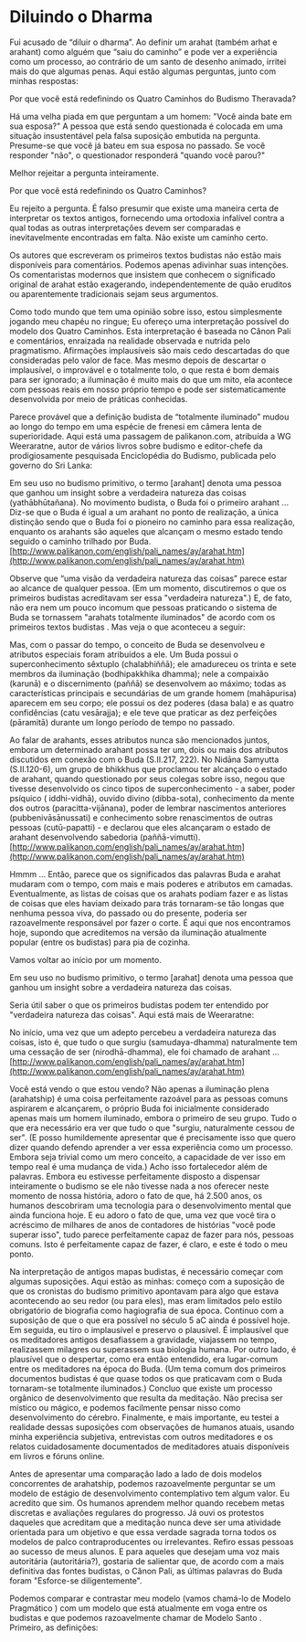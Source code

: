 # Diluindo o Dharma

Fui acusado de “diluir o dharma”. Ao definir um arahat (também arhat e arahant) como alguém que “saiu do caminho” e pode ver a experiência como um processo, ao contrário de um santo de desenho animado, irritei mais do que algumas penas. Aqui estão algumas perguntas, junto com minhas respostas:

Por que você está redefinindo os Quatro Caminhos do Budismo Theravada?

Há uma velha piada em que perguntam a um homem: "Você ainda bate em sua esposa?" A pessoa que está sendo questionada é colocada em uma situação insustentável pela falsa suposição embutida na pergunta. Presume-se que você já bateu em sua esposa no passado. Se você responder "não", o questionador responderá "quando você parou?"

Melhor rejeitar a pergunta inteiramente.

Por que você está redefinindo os Quatro Caminhos?

Eu rejeito a pergunta. É falso presumir que existe uma maneira certa de interpretar os textos antigos, fornecendo uma ortodoxia infalível contra a qual todas as outras interpretações devem ser comparadas e inevitavelmente encontradas em falta. Não existe um caminho certo.

Os autores que escreveram os primeiros textos budistas não estão mais disponíveis para comentários. Podemos apenas adivinhar suas intenções. Os comentaristas modernos que insistem que conhecem o significado original de arahat estão exagerando, independentemente de quão eruditos ou aparentemente tradicionais sejam seus argumentos.

Como todo mundo que tem uma opinião sobre isso, estou simplesmente jogando meu chapéu no ringue; Eu ofereço uma interpretação possível do modelo dos Quatro Caminhos. Esta interpretação é baseada no Cânon Pali e comentários, enraizada na realidade observada e nutrida pelo pragmatismo. Afirmações implausíveis são mais cedo descartadas do que consideradas pelo valor de face. Mas mesmo depois de descartar o implausível, o improvável e o totalmente tolo, o que resta é bom demais para ser ignorado; a iluminação é muito mais do que um mito, ela acontece com pessoas reais em nosso próprio tempo e pode ser sistematicamente desenvolvida por meio de práticas conhecidas.

Parece provável que a definição budista de “totalmente iluminado” mudou ao longo do tempo em uma espécie de frenesi em câmera lenta de superioridade. Aqui está uma passagem de palikanon.com, atribuída a WG Weeraratne, autor de vários livros sobre budismo e editor-chefe da prodigiosamente pesquisada Enciclopédia do Budismo, publicada pelo governo do Sri Lanka:

Em seu uso no budismo primitivo, o termo [arahant] denota uma pessoa que ganhou um insight sobre a verdadeira natureza das coisas (yathābhūtañana). No movimento budista, o Buda foi o primeiro arahant ... Diz-se que o Buda é igual a um arahant no ponto de realização, a única distinção sendo que o Buda foi o pioneiro no caminho para essa realização, enquanto os arahants são aqueles que alcançam o mesmo estado tendo seguido o caminho trilhado por Buda. [http://www.palikanon.com/english/pali_names/ay/arahat.htm](http://www.palikanon.com/english/pali_names/ay/arahat.htm)

Observe que “uma visão da verdadeira natureza das coisas” parece estar ao alcance de qualquer pessoa. (Em um momento, discutiremos o que os primeiros budistas acreditavam ser essa "verdadeira natureza".) E, de fato, não era nem um pouco incomum que pessoas praticando o sistema de Buda se tornassem "arahats totalmente iluminados" de acordo com os primeiros textos budistas . Mas veja o que aconteceu a seguir:

Mas, com o passar do tempo, o conceito de Buda se desenvolveu e atributos especiais foram atribuídos a ele. Um Buda possui o superconhecimento sêxtuplo (chalabhiññā); ele amadureceu os trinta e sete membros da iluminação (bodhipakkhika dhamma); nele a compaixão (karunā) e o discernimento (paññā) se desenvolvem ao máximo; todas as características principais e secundárias de um grande homem (mahāpurisa) aparecem em seu corpo; ele possui os dez poderes (dasa bala) e as quatro confidências (catu vesārajja); e ele teve que praticar as dez perfeições (pāramitā) durante um longo período de tempo no passado.

Ao falar de arahants, esses atributos nunca são mencionados juntos, embora um determinado arahant possa ter um, dois ou mais dos atributos discutidos em conexão com o Buda (S.II.217, 222). No Nidāna Samyutta (S.II.120-6), um grupo de bhikkhus que proclamou ter alcançado o estado de arahant, quando questionado por seus colegas sobre isso, negou que tivesse desenvolvido os cinco tipos de superconhecimento - a saber, poder psíquico ( iddhi-vidhā), ouvido divino (dibba-sota), conhecimento da mente dos outros (paracitta-vijānana), poder de lembrar nascimentos anteriores (pubbenivāsānussati) e conhecimento sobre renascimentos de outras pessoas (cutū-papatti) - e declarou que eles alcançaram o estado de arahant desenvolvendo sabedoria (paññā-vimutti). [http://www.palikanon.com/english/pali_names/ay/arahat.htm](http://www.palikanon.com/english/pali_names/ay/arahat.htm)

Hmmm ... Então, parece que os significados das palavras Buda e arahat mudaram com o tempo, com mais e mais poderes e atributos em camadas. Eventualmente, as listas de coisas que os arahats podiam fazer e as listas de coisas que eles haviam deixado para trás tornaram-se tão longas que nenhuma pessoa viva, do passado ou do presente, poderia ser razoavelmente responsável por fazer o corte. É aqui que nos encontramos hoje, supondo que acreditemos na versão da iluminação atualmente popular (entre os budistas) para pia de cozinha.

Vamos voltar ao início por um momento.

Em seu uso no budismo primitivo, o termo [arahat] denota uma pessoa que ganhou um insight sobre a verdadeira natureza das coisas.

Seria útil saber o que os primeiros budistas podem ter entendido por "verdadeira natureza das coisas". Aqui está mais de Weeraratne:

No início, uma vez que um adepto percebeu a verdadeira natureza das coisas, isto é, que tudo o que surgiu (samudaya-dhamma) naturalmente tem uma cessação de ser (nirodhā-dhamma), ele foi chamado de arahant ... [http://www.palikanon.com/english/pali_names/ay/arahat.htm](http://www.palikanon.com/english/pali_names/ay/arahat.htm)

Você está vendo o que estou vendo? Não apenas a iluminação plena (arahatship) é uma coisa perfeitamente razoável para as pessoas comuns aspirarem e alcançarem, o próprio Buda foi inicialmente considerado apenas mais um homem iluminado, embora o primeiro de seu grupo. Tudo o que era necessário era ver que tudo o que "surgiu, naturalmente cessou de ser". (E posso humildemente apresentar que é precisamente isso que quero dizer quando defendo aprender a ver essa experiência como um processo. Embora seja trivial como um mero conceito, a capacidade de ver isso em tempo real é uma mudança de vida.) Acho isso fortalecedor além de palavras. Embora eu estivesse perfeitamente disposto a dispensar inteiramente o budismo se ele não tivesse nada a nos oferecer neste momento de nossa história, adoro o fato de que, há 2.500 anos, os humanos descobriram uma tecnologia para o desenvolvimento mental que ainda funciona hoje. E eu adoro o fato de que, uma vez que você tira o acréscimo de milhares de anos de contadores de histórias "você pode superar isso", tudo parece perfeitamente capaz de fazer para nós, pessoas comuns. Isto é perfeitamente capaz de fazer, é claro, e este é todo o meu ponto.

Na interpretação de antigos mapas budistas, é necessário começar com algumas suposições. Aqui estão as minhas: começo com a suposição de que os cronistas do budismo primitivo apontavam para algo que estava acontecendo ao seu redor (ou para eles), mas eram limitados pelo estilo obrigatório de biografia como hagiografia de sua época. Continuo com a suposição de que o que era possível no século 5 aC ainda é possível hoje. Em seguida, eu tiro o implausível e preservo o plausível. É implausível que os meditadores antigos desafiassem a gravidade, viajassem no tempo, realizassem milagres ou superassem sua biologia humana. Por outro lado, é plausível que o despertar, como era então entendido, era lugar-comum entre os meditadores na época do Buda. (Um tema comum dos primeiros documentos budistas é que quase todos os que praticavam com  o Buda tornaram-se totalmente iluminados.) Concluo que existe um processo orgânico de desenvolvimento que resulta da meditação. Não precisa ser místico ou mágico, e podemos facilmente pensar nisso como desenvolvimento do cérebro. Finalmente, e mais importante, eu testei a realidade dessas suposições com observações de humanos atuais, usando minha experiência subjetiva, entrevistas com outros meditadores e os relatos cuidadosamente documentados de meditadores atuais disponíveis em livros e fóruns online.

Antes de apresentar uma comparação lado a lado de dois modelos concorrentes de arahatship, podemos razoavelmente perguntar se um modelo de estágio de desenvolvimento contemplativo tem algum valor. Eu acredito que sim. Os humanos aprendem melhor quando recebem metas discretas e avaliações regulares do progresso. Já ouvi os protestos daqueles que acreditam que a meditação nunca deve ser uma atividade orientada para um objetivo e que essa verdade sagrada torna todos os modelos de palco contraproducentes ou irrelevantes. Refiro essas pessoas ao sucesso de meus alunos. E para aqueles que desejam uma voz mais autoritária (autoritária?), gostaria de salientar que, de acordo com a mais definitiva das fontes budistas, o Cânon Pali, as últimas palavras do Buda foram "Esforce-se diligentemente".

Podemos comparar e contrastar meu modelo (vamos chamá-lo de Modelo Pragmático ) com um modelo que está atualmente em voga entre os budistas e que podemos razoavelmente chamar de Modelo Santo . Primeiro, as definições:
